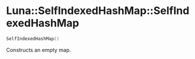 # Luna::SelfIndexedHashMap::SelfIndexedHashMap

```c++
SelfIndexedHashMap()
```

Constructs an empty map. 

